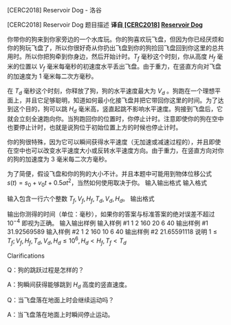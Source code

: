 



[CERC2018] Reservoir Dog - 洛谷














[CERC2018] Reservoir Dog
题目描述
**译自[ [CERC2018]](https://contest.felk.cvut.cz/18cerc/) [Reservoir Dog](https://contest.felk.cvut.cz/18cerc/solved/dog.pdf)**

你带你的狗来到你家旁边的一个水库玩。你的狗喜欢玩飞盘，但因为你已经厌烦和你的狗玩飞盘了，所以你很好奇从你扔出飞盘到你的狗捡回飞盘回到你这里的总共用时。所以你把狗牵到你身边，然后开始计时。$T_f$ 毫秒这个时刻，你从高度 $H_f$ 毫米的位置以 $V_f$ 毫米每毫秒的初速度水平丢出飞盘。由于重力，在竖直方向对飞盘的加速度为 $1$ 毫米每二次方毫秒。

在 $T_d$ 毫秒这个时刻，你释放了狗，狗的水平速度最大为 $V_d$ 。狗跑在一个理想平面上，并且它足够聪明，知道如何最小化接飞盘并把它带回你这里的时间。为了达到这个目的，狗可以跳 $H_d$ 毫米高，竖直起跳不影响水平速度。狗接到飞盘后，它就会立刻全速跑向你。当狗跑回你的位置时，你停止计时。注意即使你的狗在空中也要停止计时，也就是说狗位于初始位置上方的时候也停止计时。

你的狗很特殊，因为它可以瞬间获得水平速度（无加速或减速过程的），并且即使在空中也可以改变水平速度大小或反转水平速度方向。由于重力，在竖直方向对你的狗的加速度为 $3$ 毫米每二次方毫秒。

为了简便，假设飞盘和你的狗的大小不计。并且本题中可能用到物体位移公式 $s(t)=s_0+v_0t+0.5at^2$，当然如何使用取决于你。
输入输出格式
输入格式

输入包含一行六个整数 $T_f,V_f,H_f,T_d,V_d,H_d$。
输出格式

输出你测得的时间（单位：毫秒），如果你的答案与标准答案的绝对误差不超过 $10^-$$^4$ 即视为正确。
输入输出样例
输入样例 #1
1 2 160 20 6 40
输出样例 #1
31.92569589
输入样例 #2
1 2 160 10 6 40
输出样例 #2
21.65591118
说明
$1≤T_f;V_f,H_f,T_d,V_d,H_d≤10^6,H_d<H_f,T_f<T_d$

Clarifications

Q：狗的跳跃过程是怎样的？

A：狗瞬间获得能够跳到 $H_d$ 高度的竖直速度。

Q：当飞盘落在地面上时会继续运动吗？

A：当飞盘落在地面上时瞬间停止运动。






